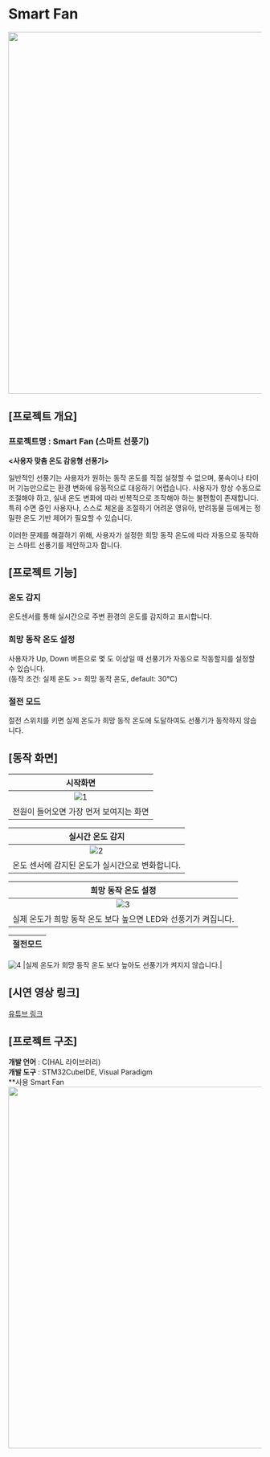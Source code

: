 # Smart Fan
<img src="https://github.com/user-attachments/assets/d59d44d8-bc2c-4038-80a0-ccd6c28630e3"  width="720px">

## [프로젝트 개요]

### 프로젝트명 : Smart Fan (스마트 선풍기)

**<사용자 맞춤 온도 감응형 선풍기>**

일반적인 선풍기는 사용자가 원하는 동작 온도를 직접 설정할 수 없으며, 풍속이나 타이머 기능만으로는 환경 변화에 유동적으로 대응하기 어렵습니다. 사용자가 항상 수동으로 조절해야 하고, 실내 온도 변화에 따라 반복적으로 조작해야 하는 불편함이 존재합니다. 특히 수면 중인 사용자나, 스스로 체온을 조절하기 어려운 영유아, 반려동물 등에게는 정밀한 온도 기반 제어가 필요할 수 있습니다.

이러한 문제를 해결하기 위해, 사용자가 설정한 희망 동작 온도에 따라 자동으로 동작하는 스마트 선풍기를 제안하고자 합니다.<br>

## [프로젝트 기능]

### 온도 감지
온도센서를 통해 실시간으로 주변 환경의 온도를 감지하고 표시합니다.

### 희망 동작 온도 설정
사용자가 Up, Down 버튼으로 몇 도 이상일 때 선풍기가 자동으로 작동할지를 설정할 수 있습니다.<br>
(동작 조건: 실제 온도 >= 희망 동작 온도, default: 30°C)

### 절전 모드
절전 스위치를 키면 실제 온도가 희망 동작 온도에 도달하여도 선풍기가 동작하지 않습니다.

## [동작 화면]

|                시작화면                |
|:-------------------------------------:|
|![1](https://github.com/user-attachments/assets/c2b5809a-cfd6-4323-8577-3a01d4aa5f21)|
|전원이 들어오면 가장 먼저 보여지는 화면|

|            실시간 온도 감지            |
|:-------------------------------------:|
|![2](https://github.com/user-attachments/assets/9e9fa638-337e-44f6-a810-c437ae49aec3)|
|온도 센서에 감지된 온도가 실시간으로 변화합니다.|

|           희망 동작 온도 설정           |
|:-------------------------------------:|
|![3](https://github.com/user-attachments/assets/8ea21a61-ddbb-4df5-b9e3-d956cf695ce3)|
|실제 온도가 희망 동작 온도 보다 높으면 LED와 선풍기가 켜집니다.|

|                절전모드                |
|:-------------------------------------:|
![4](https://github.com/user-attachments/assets/4656ca40-d714-4f56-98d8-991ceaa29e01)
|실제 온도가 희망 동작 온도 보다 높아도 선풍기가 켜지지 않습니다.|

## [시연 영상 링크]
<a href="https://youtu.be/B4J0zdUsopM">유튜브 링크</a>

## [프로젝트 구조]

**개발 언어** : C(HAL 라이브러리)<br>
**개발 도구** : STM32CubeIDE, Visual Paradigm<br>
**사용 Smart Fan
<img src="https://github.com/user-attachments/assets/d59d44d8-bc2c-4038-80a0-ccd6c28630e3"  width="720px">

